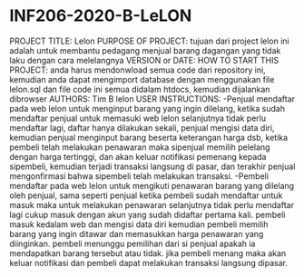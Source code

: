 # INF206-2020-B-LeLON

PROJECT TITLE: Lelon
PURPOSE OF PROJECT: tujuan dari project lelon ini adalah untuk membantu pedagang menjual barang dagangan yang tidak laku dengan cara melelangnya
VERSION or DATE:
HOW TO START THIS PROJECT: anda harus mendonwload semua code dari repository ini, kemudian anda dapat mengimport database dengan menggunakan file lelon.sql dan file code ini semua didalam htdocs, kemudian dijalankan dibrowser
AUTHORS: Tim B lelon
USER INSTRUCTIONS:
-Penjual mendaftar pada web lelon untuk menginput barang yang ingin dilelang, ketika sudah mendaftar penjual untuk memasuki web lelon selanjutnya tidak perlu mendaftar lagi, daftar hanya dilakukan sekali, penjual mengisi data diri, kemudian penjual menginput barang beserta keterangan harga dsb, ketika pembeli telah melakukan penawaran maka sipenjual memilih pelelang dengan harga tertinggi, dan akan keluar notifikasi pemenang kepada sipembeli, kemudian terjadi transaksi langsung di pasar, dan terakhir penjual mengonfirmasi bahwa sipembeli telah melakukan transaksi.
-Pembeli mendaftar pada web lelon untuk mengikuti penawaran barang yang dilelang oleh penjual, sama seperti penjual ketika pembeli sudah mendaftar untuk masuk maka untuk melakukan penawaran selanjutnya tidak perlu mendaftar lagi cukup masuk dengan akun yang sudah didaftar pertama kali. pembeli masuk kedalam web dan mengisi data diri kemudian pembeli memilih barang yang ingin ditawar dan memasukkan harga penawaran yang diinginkan. pembeli menunggu pemilihan dari si penjual apakah ia mendapatkan barang tersebut atau tidak. jika pembeli menang maka akan keluar notifikasi dan pembeli dapat melakukan transaksi langsung dipasar.
